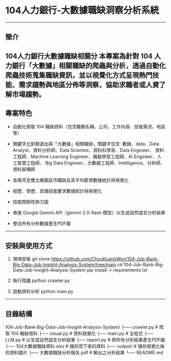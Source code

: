 # 104人力銀行-大數據職缺洞察分析系統
---
## 簡介
104人力銀行大數據職缺相關分
本專案為針對 104 人力銀行「大數據」相關職缺的爬蟲與分析，透過自動化爬蟲技術蒐集職缺資訊，並以視覺化方式呈現熱門技能、需求趨勢與地區分佈等洞察，協助求職者或人資了解市場趨勢。
---

## 專案特色

- 自動化爬取 104 職缺資料（包含職務名稱、公司、工作內容、技能需求、地區等）
- 關鍵字比對篩選出與「大數據」相關職缺，關鍵字包含:
    數據、data、Data Analyst、資料分析師、Data Scientist、資料科學家、Data Engineer、
    資料工程師、Machine Learning Engineer、機器學習工程師、AI Engineer、人工智慧工程師、
    Big Data Engineer、大數據工程師、Intelligence、分析師、資料架構師

- 各縣市及雙北鄉鎮區市職缺及其平均薪資數據統計與視覺化
- 經歷、學歷、具備技能要求數據統計與視覺化
- 技能關聯性熱力圖
- 串接 Google Gemini API（gemini-2.0-flash 模型）以生成自然語言分析結果
- 整合所有分析數據產生PDF檔

---
## 安裝與使用方式

1. 環境安裝
git clone https://github.com/ChouKuangWen/104-Job-Bank-Big-Data-Job-Insight-Analysis-System/tree/main
cd 104-Job-Bank-Big-Data-Job-Insight-Analysis-System
pip install -r requirements.txt

2. 執行爬蟲
python crawler.py

3. 啟動資料分析
python main.py

---
## 目錄結構

104-Job-Bank-Big-Data-Job-Insight-Analysis-System/
├── crawler.py             # 爬取 104 職缺資料
├── visual.py              # 資料視覺化
├── main.py                # 主程式
├── LLM.py                 # 以生成自然語言分析結果
├── report.py              # 將所有分析結果產生PDF檔
├── 104大數據職缺資料.xlsx  # 儲存爬下來的資料
├── output/                # 儲存視覺化後的資料圖片
├── 大數據職缺分析報告.pdf  # 輸出之分析結果
└── README.md



